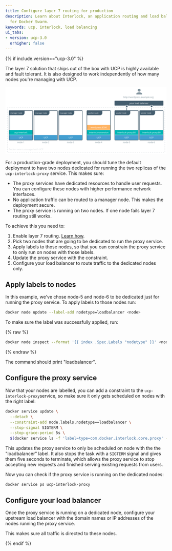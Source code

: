 ```yaml
---
title: Configure layer 7 routing for production
description: Learn about Interlock, an application routing and load balancing system
  for Docker Swarm.
keywords: ucp, interlock, load balancing
ui_tabs:
- version: ucp-3.0
  orhigher: false
---
```


{% if include.version=="ucp-3.0" %}

The layer 7 solution that ships out of the box with UCP is highly available
and fault tolerant. It is also designed to work independently of how many
nodes you're managing with UCP.

![production deployment](../../images/interlock-deploy-production-1.svg)

For a production-grade deployment, you should tune the default deployment to
have two nodes dedicated for running the two replicas of the
`ucp-interlock-proxy` service. This makes sure:

* The proxy services have dedicated resources to handle user requests. You
can configure these nodes with higher performance network interfaces.
* No application traffic can be routed to a manager node. This makes the
deployment secure.
* The proxy service is running on two nodes. If one node fails layer 7 routing
still works.

To achieve this you need to:

1. Enable layer 7 routing. [Learn how](index.md).
2. Pick two nodes that are going to be dedicated to run the proxy service.
3. Apply labels to those nodes, so that you can constrain the proxy service to
only run on nodes with those labels.
4. Update the proxy service with the constraint.
5. Configure your load balancer to route traffic to the dedicated nodes only.

## Apply labels to nodes

In this example, we've chose node-5 and node-6 to be dedicated just for running
the proxy service. To apply labels to those nodes run:

```bash
docker node update --label-add nodetype=loadbalancer <node>
```

To make sure the label was successfully applied, run:

{% raw %}
```bash
docker node inspect --format '{{ index .Spec.Labels "nodetype" }}' <node>
```
{% endraw %}

The command should print "loadbalancer".

## Configure the proxy service

Now that your nodes are labelled, you can add a constraint to the
`ucp-interlock-proxy`service, so make sure it only gets scheduled on nodes
with the right label:

```bash
docker service update \
  --detach \
  --constraint-add node.labels.nodetype==loadbalancer \
  --stop-signal SIGTERM \
  --stop-grace-period 5s \
  $(docker service ls -f 'label=type=com.docker.interlock.core.proxy' -q)
```

This updates the proxy service to only be scheduled on node with the the
"loadbalancer" label. It also stops the task with a `SIGTERM` signal and gives
them five seconds to terminate, which allows the proxy service to stop accepting
new requests and finished serving existing requests from users.

Now you can check if the proxy service is running on the dedicated nodes:

```
docker service ps ucp-interlock-proxy
```

## Configure your load balancer

Once the proxy service is running on a dedicated node, configure your upstream
load balancer with the domain names or IP addresses of the nodes running
the proxy service.

This makes sure all traffic is directed to these nodes.

{% endif %}
